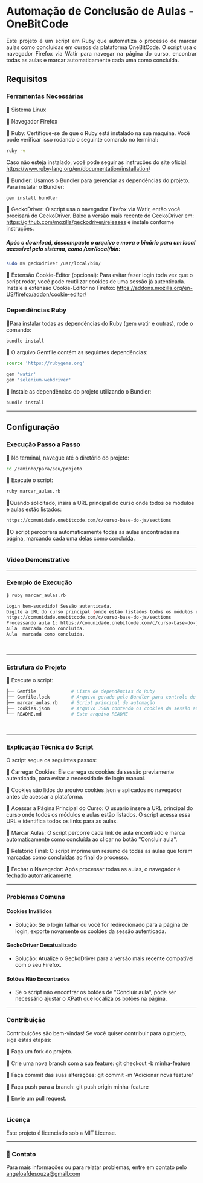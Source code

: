 
# Automação de Conclusão de Aulas - OneBitCode

<div align="justify">
Este projeto é um script em Ruby que automatiza o processo de marcar aulas como concluídas em cursos da plataforma OneBitCode. O script usa o navegador Firefox via Watir para navegar na página do curso, encontrar todas as aulas e marcar automaticamente cada uma como concluída.</div>

## Requisitos
### Ferramentas Necessárias

<p>

🔹 Sistema Linux

🔹 Navegador Firefox

🔹 Ruby: Certifique-se de que o Ruby está instalado na sua máquina. Você pode verificar isso rodando o seguinte comando no terminal:
```bash
ruby -v
```
Caso não esteja instalado, você pode seguir as instruções do site oficial: https://www.ruby-lang.org/en/documentation/installation/

🔹 Bundler: Usamos o Bundler para gerenciar as dependências do projeto. Para instalar o Bundler:
```bash
gem install bundler
```

🔹 GeckoDriver: O script usa o navegador Firefox via Watir, então você precisará do GeckoDriver. Baixe a versão mais recente do GeckoDriver em: https://github.com/mozilla/geckodriver/releases e instale conforme instruções.
##### Após o download, descompacte o arquivo e mova o binário para um local acessível pelo sistema, como /usr/local/bin:
```bash
sudo mv geckodriver /usr/local/bin/
```
🔹 Extensão Cookie-Editor (opcional): Para evitar fazer login toda vez que o script rodar, você pode reutilizar cookies de uma sessão já autenticada. Instale a extensão Cookie-Editor no Firefox: https://addons.mozilla.org/en-US/firefox/addon/cookie-editor/

### Dependências Ruby
🔹Para instalar todas as dependências do Ruby (gem watir e outras), rode o comando:
  ```bash
bundle install
```
🔹 O arquivo Gemfile contém as seguintes dependências:
```bash
source 'https://rubygems.org'

gem 'watir'
gem 'selenium-webdriver'
```
🔹 Instale as dependências do projeto utilizando o Bundler:

  ```bash
bundle install
```
---
## Configuração
### Execução Passo a Passo

 🔹 No terminal, navegue até o diretório do projeto:
  ```bash
cd /caminho/para/seu/projeto
```
 🔹 Execute o script:
  ```bash
ruby marcar_aulas.rb
```

🔹Quando solicitado, insira a URL principal do curso onde todos os módulos e aulas estão listados:
 
 ```bash
https://comunidade.onebitcode.com/c/curso-base-do-js/sections
```  
🔹O script percorrerá automaticamente todas as aulas encontradas na página, marcando cada uma delas como concluída.

---
### Video Demonstrativo






---

### Exemplo de Execução

 ```bash
$ ruby marcar_aulas.rb

Login bem-sucedido! Sessão autenticada.
Digite a URL do curso principal (onde estão listados todos os módulos e aulas):
https://comunidade.onebitcode.com/c/curso-base-do-js/sections
Processando aula 1: https://comunidade.onebitcode.com/c/curso-base-do-js/sections/360666/lessons/1340607
Aula  marcada como concluída.
Aula  marcada como concluída.
```  
<br>

---

### Estrutura do Projeto

 🔹 Execute o script:
  ```bash
├── Gemfile             # Lista de dependências do Ruby
├── Gemfile.lock        # Arquivo gerado pelo Bundler para controle de dependências
├── marcar_aulas.rb     # Script principal de automação
├── cookies.json        # Arquivo JSON contendo os cookies da sessão autenticada
└── README.md           # Este arquivo README

```
<br>

----

### Explicação Técnica do Script

O script segue os seguintes passos:


🔹 Carregar Cookies: Ele carrega os cookies da sessão previamente autenticada, para evitar a necessidade de login manual.

🔹 Cookies são lidos do arquivo cookies.json e aplicados no navegador antes de acessar a plataforma.

🔹 Acessar a Página Principal do Curso: O usuário insere a URL principal do curso onde todos os módulos e aulas estão listados. O script acessa essa URL e identifica todos os links para as aulas.

🔹 Marcar Aulas: O script percorre cada link de aula encontrado e marca automaticamente como concluída ao clicar no botão "Concluir aula".

🔹 Relatório Final: O script imprime um resumo de todas as aulas que foram marcadas como concluídas ao final do processo.

🔹 Fechar o Navegador: Após processar todas as aulas, o navegador é fechado automaticamente.

---

### Problemas Comuns

#### Cookies Inválidos
- Solução: Se o login falhar ou você for redirecionado para a página de login, exporte novamente os cookies da sessão autenticada.

#### GeckoDriver Desatualizado
- Solução: Atualize o GeckoDriver para a versão mais recente compatível com o seu Firefox.

#### Botões Não Encontrados
-  Se o script não encontrar os botões de "Concluir aula", pode ser necessário ajustar o XPath que localiza os botões na página.

---

### Contribuição

Contribuições são bem-vindas! Se você quiser contribuir para o projeto, siga estas etapas:

🔹 Faça um fork do projeto.

🔹 Crie uma nova branch com a sua feature: git checkout -b minha-feature

🔹 Faça commit das suas alterações: git commit -m 'Adicionar nova feature'

🔹 Faça push para a branch: git push origin minha-feature

🔹 Envie um pull request.

---
### Licença

Este projeto é licenciado sob a MIT License.

---
### 📧 Contato
Para mais informações ou para relatar problemas, entre em contato pelo angeloafdesouza@gmail.com











